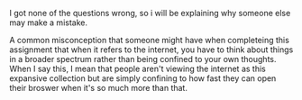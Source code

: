 I got none of the questions wrong, so i will be explaining why someone else may make a mistake.

A common misconception that someone might have when completeing this assignment that when it refers to the internet, you have to think about things in a broader spectrum rather than being confined to your own thoughts. When I say this, I mean that people aren't viewing the internet as this expansive collection but are simply confining to how fast they can open their broswer when it's so much more than that.
